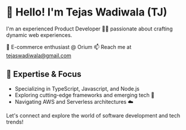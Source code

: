 # 👋 Hello! I'm Tejas Wadiwala (TJ)

I'm an experienced Product Developer 👨‍💻 passionate about crafting dynamic web experiences. 

🛒 E-commerce enthusiast @ Orium
📫 Reach me at tejaswadiwala@gmail.com

## 🚀 Expertise & Focus

- Specializing in TypeScript, Javascript, and Node.js
- Exploring cutting-edge frameworks and emerging tech 🌱
- Navigating AWS and Serverless architectures ☁️

Let's connect and explore the world of software development and tech trends!

<!---
tejaswadiwala/tejaswadiwala is a ✨ special ✨ repository because its `README.md` (this file) appears on your GitHub profile.
You can click the Preview link to take a look at your changes.
--->
